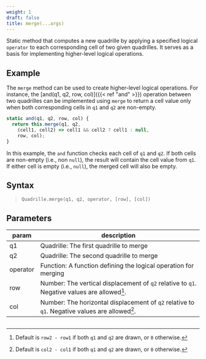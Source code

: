 ```yaml
---
weight: 1
draft: false
title: merge(...args)
---
```


Static method that computes a new quadrille by applying a specified logical `operator` to each corresponding cell of two given quadrilles. It serves as a basis for implementing higher-level logical operations.

## Example

The `merge` method can be used to create higher-level logical operations. For instance, the [and(q1, q2, row, col)]({{< ref "and" >}}) operation between two quadrilles can be implemented using `merge` to return a cell value only when both corresponding cells in `q1` and `q2` are non-empty.

```js
static and(q1, q2, row, col) {
  return this.merge(q1, q2,
    (cell1, cell2) => cell1 && cell2 ? cell1 : null,
    row, col);
}
```

In this example, the `and` function checks each cell of `q1` and `q2`. If both cells are non-empty (i.e., non `null`), the result will contain the cell value from `q1`. If either cell is empty (i.e., `null`), the merged cell will also be empty.

## Syntax

> `Quadrille.merge(q1, q2, operator, [row], [col])`

## Parameters

| param    | description                                                                                   |
|----------|-----------------------------------------------------------------------------------------------|
| q1       | Quadrille: The first quadrille to merge                                                       |
| q2       | Quadrille: The second quadrille to merge                                                      |
| operator | Function: A function defining the logical operation for merging                               |
| row      | Number: The vertical displacement of `q2` relative to `q1`. Negative values are allowed[^1].  |
| col      | Number: The horizontal displacement of `q2` relative to `q1`. Negative values are allowed[^2].|

[^1]: Default is `row2 - row1` if both `q1` and `q2` are drawn, or `0` otherwise.
[^2]: Default is `col2 - col1` if both `q1` and `q2` are drawn, or `0` otherwise.
```